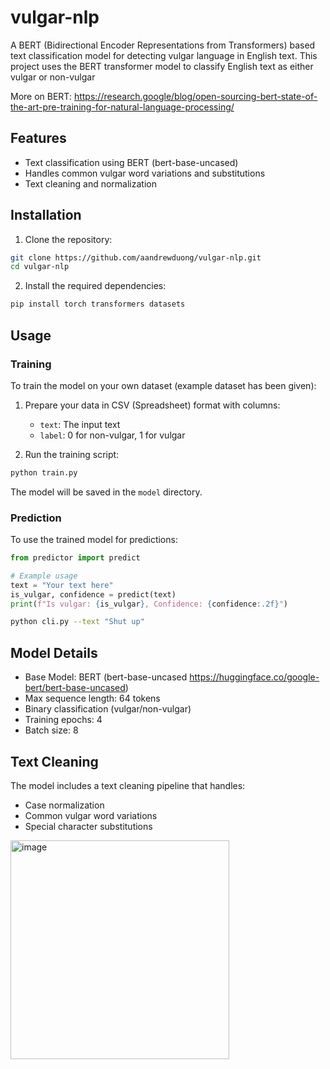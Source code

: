 # vulgar-nlp

A BERT (Bidirectional Encoder Representations from Transformers) based text classification model for detecting vulgar language in English text. This project uses the BERT transformer model to classify English text as either vulgar or non-vulgar

More on BERT: https://research.google/blog/open-sourcing-bert-state-of-the-art-pre-training-for-natural-language-processing/
## Features

- Text classification using BERT (bert-base-uncased)
- Handles common vulgar word variations and substitutions
- Text cleaning and normalization

## Installation

1. Clone the repository:
```bash
git clone https://github.com/aandrewduong/vulgar-nlp.git
cd vulgar-nlp
```

2. Install the required dependencies:
```bash
pip install torch transformers datasets
```

## Usage

### Training

To train the model on your own dataset (example dataset has been given):
1. Prepare your data in CSV (Spreadsheet) format with columns:
   - `text`: The input text
   - `label`: 0 for non-vulgar, 1 for vulgar

2. Run the training script:
```bash
python train.py
```

The model will be saved in the `model` directory.

### Prediction

To use the trained model for predictions:

```python
from predictor import predict

# Example usage
text = "Your text here"
is_vulgar, confidence = predict(text)
print(f"Is vulgar: {is_vulgar}, Confidence: {confidence:.2f}")
```

```bash
python cli.py --text "Shut up"
```

## Model Details

- Base Model: BERT (bert-base-uncased https://huggingface.co/google-bert/bert-base-uncased)
- Max sequence length: 64 tokens
- Binary classification (vulgar/non-vulgar)
- Training epochs: 4
- Batch size: 8

## Text Cleaning

The model includes a text cleaning pipeline that handles:
- Case normalization
- Common vulgar word variations
- Special character substitutions

<img width="350" alt="image" src="https://github.com/user-attachments/assets/44a9e108-f726-436b-84a9-f78b5d2c3d8f" />


